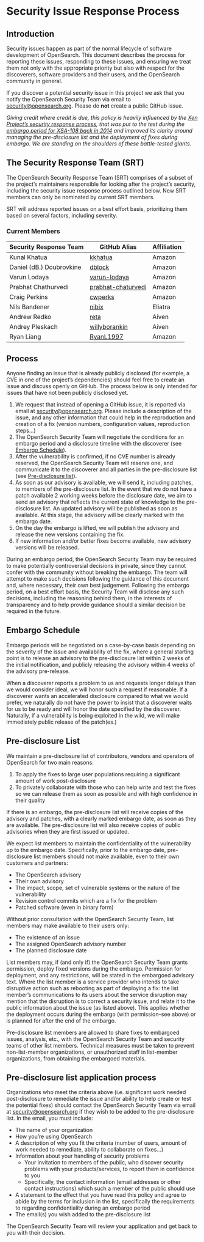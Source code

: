 # Security Issue Response Process

## Introduction

Security issues happen as part of the normal lifecycle of software development of OpenSearch. This document describes the process for reporting these issues, responding to these issues, and ensuring we treat them not only with the appropriate priority but also with respect for the discoverers, software providers and their users, and the OpenSearch community in general.

If you discover a potential security issue in this project we ask that you notify the OpenSearch Security Team via email to security@opensearch.org. Please do **not** create a public GitHub issue.

*Giving credit where credit is due, this policy is heavily influenced by the [Xen Project’s security response process](https://xenproject.org/developers/security-policy/), that was put to the test during the [embargo period for XSA-108 back in 2014](https://xenproject.org/2014/10/22/xen-project-security-policy-improvements-get-involved/) and improved its clarity around managing the pre-disclosure list and the deployment of fixes during embargo. We are standing on the shoulders of these battle-tested giants.*

## The Security Response Team (SRT)

The OpenSearch Security Response Team (SRT) comprises of a subset of the project’s maintainers responsible for looking after the project’s security, including the security issue response process outlined below. New SRT members can only be nominated by current SRT members.

SRT will address reported issues on a best effort basis, prioritizing them based on several factors, including severity.

### Current Members

| Security Response Team   | GitHub Alias                                                | Affiliation |
| ------------------------ | ----------------------------------------------------------- | ----------- |
| Kunal Khatua             | [kkhatua](https://github.com/kkhatua)                       | Amazon      |
| Daniel (dB.) Doubrovkine | [dblock](https://github.com/dblock)                         | Amazon      |
| Varun Lodaya             | [varun-lodaya](https://github.com/varun-lodaya)             | Amazon      |
| Prabhat Chathurvedi      | [prabhat-chaturvedi](https://github.com/prabhat-chaturvedi) | Amazon      |
| Craig Perkins            | [cwperks](https://github.com/cwperks)                       | Amazon      |
| Nils Bandener            | [nibix](https://github.com/nibix)                           | Eliatra     |
| Andrew Redko             | [reta](https://github.com/reta)                             | Aiven       |
| Andrey Pleskach          | [willyborankin](https://github.com/willyborankin)           | Aiven       |
| Ryan Liang               | [RyanL1997](https://github.com/RyanL1997)                   | Amazon      |

## Process

Anyone finding an issue that is already publicly disclosed (for example, a CVE in one of the project’s dependencies) should feel free to create an issue and discuss openly on GitHub. The process below is only intended for issues that have not been publicly disclosed yet.

1. We request that instead of opening a GitHub issue, it is reported via email at security@opensearch.org. Please include a description of the issue, and any other information that could help in the reproduction and creation of a fix (version numbers, configuration values, reproduction steps...)
2. The OpenSearch Security Team will negotiate the conditions for an embargo period and a disclosure timeline with the discoverer (see [Embargo Schedule](#embargo-schedule)).
3. After the vulnerability is confirmed, if no CVE number is already reserved, the OpenSearch Security Team will reserve one, and communicate it to the discoverer and all parties in the pre-disclosure list (see [Pre-disclosure list](#pre-disclosure-list)).
4. As soon as our advisory is available, we will send it, including patches, to members of the pre-disclosure list. In the event that we do not have a patch available 2 working weeks before the disclosure date, we aim to send an advisory that reflects the current state of knowledge to the pre-disclosure list. An updated advisory will be published as soon as available. At this stage, the advisory will be clearly marked with the embargo date.
5. On the day the embargo is lifted, we will publish the advisory and release the new versions containing the fix.
6. If new information and/or better fixes become available, new advisory versions will be released.

During an embargo period, the OpenSearch Security Team may be required to make potentially controversial decisions in private, since they cannot confer with the community without breaking the embargo. The team will attempt to make such decisions following the guidance of this document and, where necessary, their own best judgement. Following the embargo period, on a best effort basis, the Security Team will disclose any such decisions, including the reasoning behind them, in the interests of transparency and to help provide guidance should a similar decision be required in the future.

## Embargo Schedule

Embargo periods will be negotiated on a case-by-case basis depending on the severity of the issue and availability of the fix, where a general starting point is to release an advisory to the pre-disclosure list within 2 weeks of the initial notification, and publicly releasing the advisory within 4 weeks of the advisory pre-release.

When a discoverer reports a problem to us and requests longer delays than we would consider ideal, we will honor such a request if reasonable. If a discoverer wants an accelerated disclosure compared to what we would prefer, we naturally do not have the power to insist that a discoverer waits for us to be ready and will honor the date specified by the discoverer.
Naturally, if a vulnerability is being exploited in the wild, we will make immediately public release of the patch(es.)

## Pre-disclosure List

We maintain a pre-disclosure list of contributors, vendors and operators of OpenSearch for two main reasons:

1. To apply the fixes to large user populations requiring a significant amount of work post-disclosure
2. To privately collaborate with those who can help write and test the fixes so we can release them as soon as possible and with high confidence in their quality

If there is an embargo, the pre-disclosure list will receive copies of the advisory and patches, with a clearly marked embargo date, as soon as they are available. The pre-disclosure list will also receive copies of public advisories when they are first issued or updated.

We expect list members to maintain the confidentiality of the vulnerability up to the embargo date. Specifically, prior to the embargo date, pre-disclosure list members should not make available, even to their own customers and partners:

* The OpenSearch advisory
* Their own advisory
* The impact, scope, set of vulnerable systems or the nature of the vulnerability
* Revision control commits which are a fix for the problem
* Patched software (even in binary form)

Without prior consultation with the OpenSearch Security Team, list members may make available to their users only:

* The existence of an issue
* The assigned OpenSearch advisory number
* The planned disclosure date

List members may, if (and only if) the OpenSearch Security Team grants permission, deploy fixed versions during the embargo. Permission for deployment, and any restrictions, will be stated in the embargoed advisory text. Where the list member is a service provider who intends to take disruptive action such as rebooting as part of deploying a fix: the list member’s communications to its users about the service disruption may mention that the disruption is to correct a security issue, and relate it to the public information about the issue (as listed above). This applies whether the deployment occurs during the embargo (with permission–see above) or is planned for after the end of the embargo.

Pre-disclosure list members are allowed to share fixes to embargoed issues, analysis, etc., with the OpenSearch Security Team and security teams of other list members. Technical measures must be taken to prevent non-list-member organizations, or unauthorized staff in list-member organizations, from obtaining the embargoed materials.

## Pre-disclosure list application process

Organizations who meet the criteria above (i.e. significant work needed post-disclosure to remediate the issue and/or ability to help create or test the potential fixes) should contact the OpenSearch Security Team via email at security@opensearch.org if they wish to be added to the pre-disclosure list. In the email, you must include:

* The name of your organization
* How you’re using OpenSearch
* A description of why you fit the criteria (number of users, amount of work needed to remediate, ability to collaborate on fixes...)
* Information about your handling of security problems
    * Your invitation to members of the public, who discover security problems with your products/services, to report them in confidence to you
    * Specifically, the contact information (email addresses or other contact instructions) which such a member of the public should use
* A statement to the effect that you have read this policy and agree to abide by the terms for inclusion in the list, specifically the requirements to regarding confidentiality during an embargo period
* The email(s) you wish added to the pre-disclosure list

The OpenSearch Security Team will review your application and get back to you with their decision.
